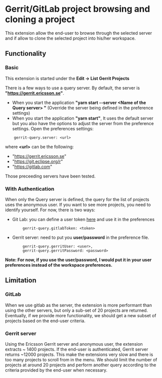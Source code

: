 # Gerrit/GitLab project browsing and cloning a project
This extension allow the end-user to browse through the selected server and if allow to clone the selected project into his/her workspace.

## Functionality

### Basic
This extension is started under the 
**Edit -> List Gerrit Projects**

There is a few ways to use a query server. By default, the server is **"https://gerrit.ericsson.se"**.


  - When you start the application **"yarn start --server \<Name of the Query server\> "** (Override the server being defined in the preference settings)
  - When you start the application **"yarn start"**, It uses the default server but you also have the options to adjust the server from the preference settings. Open the preferences settings: 

```console
	gerrit-query.server: <url>
```

where **\<url\>** can be the following:
- "https://gerrit.ericsson.se" 
- "https://git.eclipse.org/r"
- "https://gitlab.com"


Those preceeding servers have been tested.



### With Authentication

When only the Query server is defined, the query for the list of projects uses the anonymous user. If you want to see more projects, you need to identify yourself. For now, there is two ways:
- Git Lab: you can define a user token [here](https://gitlab.com/profile/personal_access_tokens) and use it in the preferences
 
```console
        gerrit-query.gitlabToken: <token>
``` 

- Gerrit server: need to put you **user/password** in the preference file.
```console
        gerrit-query.gerritUser: <user>,
        gerrit-query.gerritPassword: <password>
```
**Note: For now, if you use the user/password, I would put it in your user preferences instead of the workspace preferences.**

## Limitation

### GitLab
When we use gitlab as the server, the extension is more performant than using the other servers, but only a sub-set of 20  projects are returned. Eventually, if we provide more functionality, we should get a new subset of projects based on the end-user criteria. 

### Gerrit server
Using the Ericsson Gerrit server and anonymous user, the extension extracts ~ 1400 projects. If the end-user is authenticated, Gerrit server returns ~12000 projects. This make the extensions very slow and there is too many projects to scroll from in the menu. We should limit the number of projects at around 20 projects and perform another query according to the criteria provided by the end-user when necessary.

